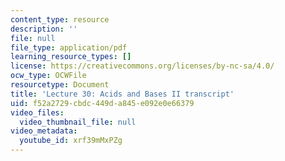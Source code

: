 ```yaml
---
content_type: resource
description: ''
file: null
file_type: application/pdf
learning_resource_types: []
license: https://creativecommons.org/licenses/by-nc-sa/4.0/
ocw_type: OCWFile
resourcetype: Document
title: 'Lecture 30: Acids and Bases II transcript'
uid: f52a2729-cbdc-449d-a845-e092e0e66379
video_files:
  video_thumbnail_file: null
video_metadata:
  youtube_id: xrf39mMxPZg
---
```

